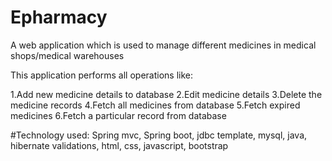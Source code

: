 # Epharmacy
A web application which is used to manage different medicines in medical shops/medical warehouses

This application performs all operations like:

1.Add new medicine details to database
 2.Edit medicine details
 3.Delete the medicine records
 4.Fetch all medicines from database 
 5.Fetch expired medicines 
 6.Fetch a particular record from database
 
 #Technology used: 
 Spring mvc, Spring boot, jdbc template, mysql, java, hibernate validations, html, css, javascript, bootstrap
 
 
